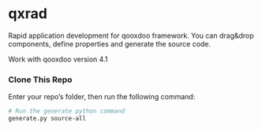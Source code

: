 # qxrad
Rapid application development for qooxdoo framework. 
You can drag&amp;drop components, define properties and generate the source code.

Work with qooxdoo version 4.1

### Clone This Repo

Enter your repo’s folder, then run the following command:

```bash
# Run the generate python command
generate.py source-all
```